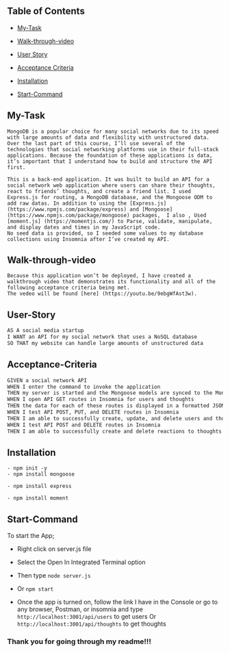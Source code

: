 ## Table of Contents

- [My-Task](#My-Task)

- [Walk-through-video](#Walk-through-video)

- [User Story](#User-Story)

- [Acceptance Criteria](#Acceptance-Criteria)

- [Installation](#Installation)
- [Start-Command](#Start-Command)

## My-Task

```
MongoDB is a popular choice for many social networks due to its speed with large amounts of data and flexibility with unstructured data. Over the last part of this course, I’ll use several of the technologies that social networking platforms use in their full-stack applications. Because the foundation of these applications is data, it’s important that I understand how to build and structure the API first.

This is a back-end application. It was built to build an API for a social network web application where users can share their thoughts, react to friends’ thoughts, and create a friend list. I used Express.js for routing, a MongoDB database, and the Mongoose ODM to add raw datas. In addition to using the [Express.js](https://www.npmjs.com/package/express) and [Mongoose](https://www.npmjs.com/package/mongoose) packages,  I also , Used [moment.js] (https://momentjs.com/) to Parse, validate, manipulate, and display dates and times in my JavaScript code.
No seed data is provided, so I seeded some values to my database collections using Insomnia after I’ve created my API.
```

## Walk-through-video

```
Because this application won’t be deployed, I have created a walkthrough video that demonstrates its functionality and all of the following acceptance criteria being met.
The vedeo will be found [here] (https://youtu.be/9ebgWfAst3w).
```

## User-Story

```md
AS A social media startup
I WANT an API for my social network that uses a NoSQL database
SO THAT my website can handle large amounts of unstructured data
```

## Acceptance-Criteria

```md
GIVEN a social network API
WHEN I enter the command to invoke the application
THEN my server is started and the Mongoose models are synced to the MongoDB database
WHEN I open API GET routes in Insomnia for users and thoughts
THEN the data for each of these routes is displayed in a formatted JSON
WHEN I test API POST, PUT, and DELETE routes in Insomnia
THEN I am able to successfully create, update, and delete users and thoughts in my database
WHEN I test API POST and DELETE routes in Insomnia
THEN I am able to successfully create and delete reactions to thoughts and add and remove friends to a user’s friend list

```

## Installation

```
- npm init -y
- npm install mongoose

- npm install express

- npm install moment

```

## Start-Command
To start the App; 
- Right click on server.js file
- Select the Open In Integrated Terminal option
- Then type ```node server.js```
- Or ```npm start```

- Once the app is turned on, follow the link I have in the Console or go to any browser, Postman, or insomnia and type ```http://localhost:3001/api/users``` to get users
Or ```http://localhost:3001/api/thoughts``` to get thoughts


### Thank you for going through my readme!!!
